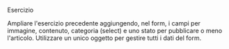 Esercizio

Ampliare l'esercizio precedente aggiungendo, nel form, i campi per immagine, contenuto, categoria (select) e uno stato per pubblicare o meno l'articolo. Utilizzare un unico oggetto per gestire tutti i dati del form.